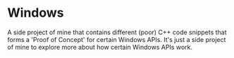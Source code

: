 # Windows
A side project of mine that contains different (poor) C++ code snippets that forms a 'Proof of Concept' for certain Windows APIs. It's just a side project of mine to explore more about how certain Windows APIs work. 
